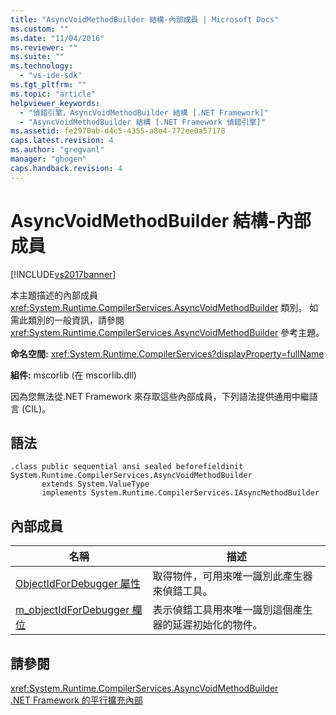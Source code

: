 ```yaml
---
title: "AsyncVoidMethodBuilder 結構-內部成員 | Microsoft Docs"
ms.custom: ""
ms.date: "11/04/2016"
ms.reviewer: ""
ms.suite: ""
ms.technology: 
  - "vs-ide-sdk"
ms.tgt_pltfrm: ""
ms.topic: "article"
helpviewer_keywords: 
  - "偵錯引擎，AsyncVoidMethodBuilder 結構 [.NET Framework]"
  - "AsyncVoidMethodBuilder 結構 [.NET Framework 偵錯引擎]"
ms.assetid: fe2970ab-d4c5-4355-a8e4-772ee0a57178
caps.latest.revision: 4
ms.author: "gregvanl"
manager: "ghogen"
caps.handback.revision: 4
---
```

# AsyncVoidMethodBuilder 結構-內部成員
[!INCLUDE[vs2017banner](../../code-quality/includes/vs2017banner.md)]

本主題描述的內部成員 <xref:System.Runtime.CompilerServices.AsyncVoidMethodBuilder> 類別。 如需此類別的一般資訊，請參閱 <xref:System.Runtime.CompilerServices.AsyncVoidMethodBuilder> 參考主題。  
  
 **命名空間:** <xref:System.Runtime.CompilerServices?displayProperty=fullName>  
  
 **組件:** mscorlib \(在 mscorlib.dll\)  
  
 因為您無法從.NET Framework 來存取這些內部成員，下列語法提供通用中繼語言 \(CIL\)。  
  
## 語法  
  
```  
.class public sequential ansi sealed beforefieldinit System.Runtime.CompilerServices.AsyncVoidMethodBuilder  
       extends System.ValueType  
       implements System.Runtime.CompilerServices.IAsyncMethodBuilder  
```  
  
## 內部成員  
  
|名稱|描述|  
|--------|--------|  
|[ObjectIdForDebugger 屬性](../../extensibility/debugger/asyncvoidmethodbuilder-objectidfordebugger-property.md)|取得物件，可用來唯一識別此產生器來偵錯工具。|  
|[m\_objectIdForDebugger 欄位](../../extensibility/debugger/asyncvoidmethodbuilder-m-objectidfordebugger-field.md)|表示偵錯工具用來唯一識別這個產生器的延遲初始化的物件。|  
  
## 請參閱  
 <xref:System.Runtime.CompilerServices.AsyncVoidMethodBuilder>   
 [.NET Framework 的平行擴充內部](../../extensibility/debugger/parallel-extension-internals-for-the-dotnet-framework.md)